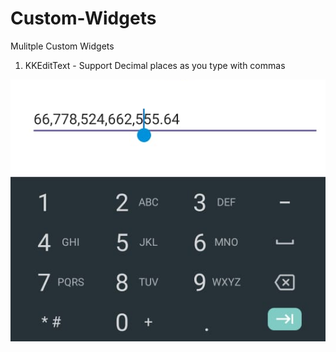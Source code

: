 # Custom-Widgets
Mulitple Custom Widgets

1. KKEditText - Support Decimal places as you type with commas

![KKEditText](https://github.com/kksingla/Custom-Widgets/blob/master/images/KkEditText.png)
